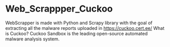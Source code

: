 # Web_Scrappper_Cuckoo
WebScrapper is made with Python and Scrapy library with the goal of extracting all the malware reports uploaded in https://cuckoo.cert.ee/ 
What is Cuckoo? Cuckoo Sandbox is the leading open-source automated malware analysis system.
